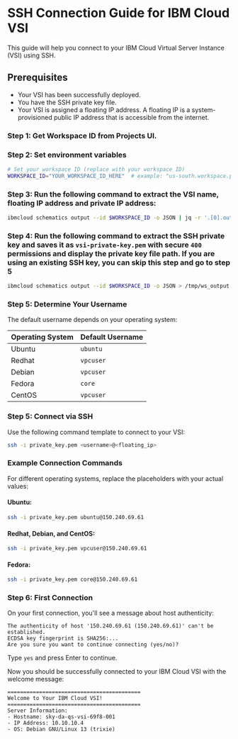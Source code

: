 # SSH Connection Guide for IBM Cloud VSI

This guide will help you connect to your IBM Cloud Virtual Server Instance (VSI) using SSH.

## Prerequisites

- Your VSI has been successfully deployed.
- You have the SSH private key file.
- Your VSI is assigned a floating IP address. A floating IP is a system-provisioned public IP address that is accessible from the internet.

### Step 1:  Get Workspace ID from Projects UI.

### Step 2: Set environment variables

```bash
# Set your workspace ID (replace with your workspace ID)
WORKSPACE_ID="YOUR_WORKSPACE_ID_HERE"  # example: "us-south.workspace.projects-service.8f617fb9"
  ```

### Step 3: Run the following command to extract the VSI name, floating IP address and private IP address:

```bash
ibmcloud schematics output --id $WORKSPACE_ID -o JSON | jq -r '.[0].output_values[] | select(.fip_list) | .fip_list.value[0] | "VSI Name: \(.name)\nFloating IP: \(.floating_ip)\nPrivate IP: \(.ipv4_address)"'
```

### Step 4: Run the following command to extract the SSH private key and saves it as `vsi-private-key.pem` with secure `400` permissions and display the private key file path. If you are using an existing SSH key, you can skip this step and go to step 5

```bash
ibmcloud schematics output --id $WORKSPACE_ID -o JSON > /tmp/ws_output.json && KEY_FILE="vsi-private-key.pem" && jq -r '.[0].output_values[] | select(.ssh_private_key) | .ssh_private_key.value' /tmp/ws_output.json > "$KEY_FILE" && chmod 400 "$KEY_FILE" && echo "Private Key saved to: $(pwd)/$KEY_FILE" && rm /tmp/ws_output.json
```

### Step 5: Determine Your Username

The default username depends on your operating system:

| Operating System | Default Username |
|-----------------|------------------|
| Ubuntu | `ubuntu` |
| Redhat | `vpcuser` |
| Debian | `vpcuser` |
| Fedora | `core` |
| CentOS | `vpcuser` |


### Step 5: Connect via SSH

Use the following command template to connect to your VSI:

```bash
ssh -i private_key.pem <username>@<floating_ip>
```

### Example Connection Commands

For different operating systems, replace the placeholders with your actual values:

#### Ubuntu:
```bash
ssh -i private_key.pem ubuntu@150.240.69.61
```

#### Redhat, Debian, and CentOS:
```bash
ssh -i private_key.pem vpcuser@150.240.69.61
```

#### Fedora:
```bash
ssh -i private_key.pem core@150.240.69.61
```

### Step 6: First Connection

On your first connection, you'll see a message about host authenticity:

```
The authenticity of host '150.240.69.61 (150.240.69.61)' can't be established.
ECDSA key fingerprint is SHA256:...
Are you sure you want to continue connecting (yes/no)?
```

Type `yes` and press Enter to continue.

Now you should be successfully connected to your IBM Cloud VSI with the welcome message:

```
==========================================
Welcome to Your IBM Cloud VSI!
==========================================
Server Information:
- Hostname: sky-da-qs-vsi-69f8-001
- IP Address: 10.10.10.4
- OS: Debian GNU/Linux 13 (trixie)

```
